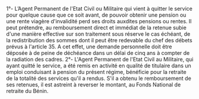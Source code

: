 1°- L’Agent Permanent de l'Etat Civil ou Militaire qui vient à quitter le service pour quelque cause que ce soit avant, de pouvoir obtenir une pension ou une rente viagère d'invalidité perd ses droits auxdites pensions ou rentes.
Il peut prétendre, au remboursement direct et immédiat de la retenue subie d'une manière effective sur son traitement sous réserve le cas échéant, de la redistribution des sommes dont il peut être redevable du chef des débets prévus à l'article 35.
A cet effet, une demande personnelle doit être déposée à de peine de déchéance dans un délai de cinq ans à compter de la radiation des cadres.
2°- L'Agent Permanent de l'Etat Civil au Militaire, qui ayant quitté le service, a été remis en activité en qualité de titulaire dans un emploi conduisant à pension du présent régime, bénéficie pour la retraite de la totalité des services qu'il a rendus. S'il a obtenu le remboursement de ses retenues, il est astreint à reverser le montant, au Fonds National de retraite du Bénin.